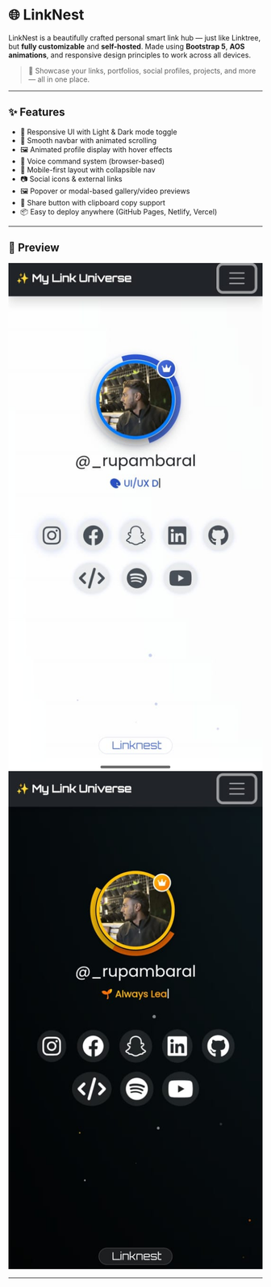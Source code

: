 # 🌐 LinkNest

LinkNest is a beautifully crafted personal smart link hub — just like Linktree, but **fully customizable** and **self-hosted**. Made using **Bootstrap 5**, **AOS animations**, and responsive design principles to work across all devices.  

> 🔗 Showcase your links, portfolios, social profiles, projects, and more — all in one place.

---

## ✨ Features

- 🎨 Responsive UI with Light & Dark mode toggle
- 🧭 Smooth navbar with animated scrolling
- 🖼️ Animated profile display with hover effects
- 💬 Voice command system (browser-based)
- 📱 Mobile-first layout with collapsible nav
- 📷 Social icons & external links
- 🖼️ Popover or modal-based gallery/video previews
- 🔁 Share button with clipboard copy support
- 📦 Easy to deploy anywhere (GitHub Pages, Netlify, Vercel)

---

## 📸 Preview

![Light Mode](screenshots/light-mode.jpeg)
![Dark Mode](screenshots/dark-mode.jpeg)

---




